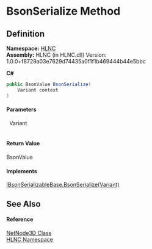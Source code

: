# BsonSerialize Method




## Definition
**Namespace:** <a href="N_HLNC">HLNC</a>  
**Assembly:** HLNC (in HLNC.dll) Version: 1.0.0+f8729a03e7629d74435a0f1f1b469444b44e5bbc

**C#**
``` C#
public BsonValue BsonSerialize(
	Variant context
)
```



#### Parameters
<dl><dt>  Variant</dt><dd> </dd></dl>

#### Return Value
BsonValue

#### Implements
<a href="M_HLNC_Serialization_IBsonSerializableBase_BsonSerialize">IBsonSerializableBase.BsonSerialize(Variant)</a>  


## See Also


#### Reference
<a href="T_HLNC_NetNode3D">NetNode3D Class</a>  
<a href="N_HLNC">HLNC Namespace</a>  
